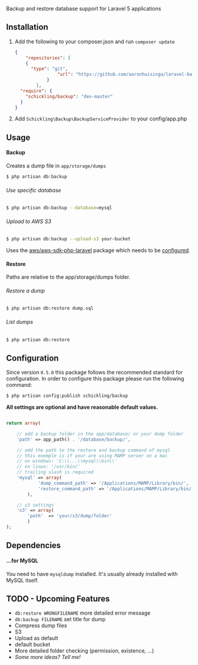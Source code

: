 Backup and restore database support for Laravel 5 applications

## Installation

1. Add the following to your composer.json and run `composer update`

    ```json
    {	
	    "repositories": [
      	{
          "type": "git",
					"url": "https://github.com/aaronhuisinga/laravel-backup.git"
				}
			],
      "require": {
        "schickling/backup": "dev-master"
      }
    }
    ```

2. Add `Schickling\Backup\BackupServiceProvider` to your config/app.php

## Usage

#### Backup
Creates a dump file in `app/storage/dumps`
```sh
$ php artisan db:backup
```

###### Use specific database
```sh
$ php artisan db:backup --database=mysql
```

###### Upload to AWS S3
```sh
$ php artisan db:backup --upload-s3 your-bucket
```
Uses the [aws/aws-sdk-php-laravel](https://github.com/aws/aws-sdk-php-laravel) package which needs to be [configured](https://github.com/aws/aws-sdk-php-laravel#configuration).

#### Restore
Paths are relative to the app/storage/dumps folder.

###### Restore a dump
```sh
$ php artisan db:restore dump.sql
```

###### List dumps
```sh
$ php artisan db:restore
```

## Configuration
Since version `0.5.0` this package follows the recommended standard for configuration. In order to configure this package please run the following command:

```sh
$ php artisan config:publish schickling/backup
```

__All settings are optional and have reasonable default values.__
```php

return array(

	// add a backup folder in the app/database/ or your dump folder
    'path' => app_path() . '/database/backup/',

    // add the path to the restore and backup command of mysql
    // this exemple is if your are using MAMP server on a mac
    // on windows: 'C:\\...\\mysql\\bin\\'
    // on linux: '/usr/bin/'
    // trailing slash is required
    'mysql' => array(
			'dump_command_path' => '/Applications/MAMP/Library/bin/',
			'restore_command_path' => '/Applications/MAMP/Library/bin/',
		),

    // s3 settings
    's3' => array(
        'path'  => 'your/s3/dump/folder'
        )
);
```

## Dependencies

#### ...for MySQL
You need to have `mysqldump` installed. It's usually already installed with MySQL itself.

## TODO - Upcoming Features
* `db:restore WRONGFILENAME` more detailed error message
* `db:backup FILENAME` set title for dump
* Compress dump files
* S3
 * Upload as default
 * default bucket
* More detailed folder checking (permission, existence, ...)
* *Some more ideas? Tell me!*

